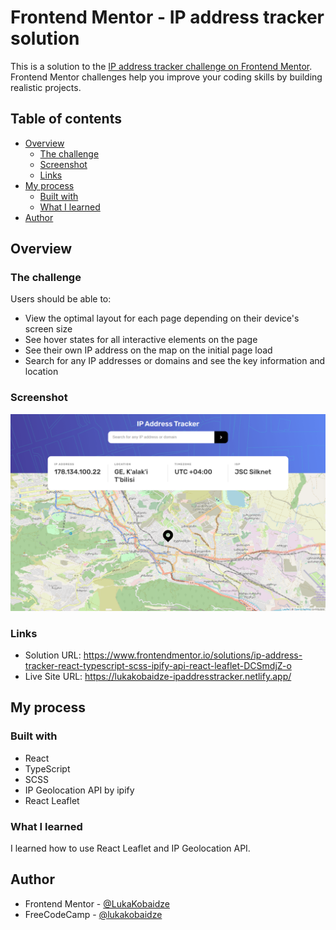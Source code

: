 # Frontend Mentor - IP address tracker solution

This is a solution to the [IP address tracker challenge on Frontend Mentor](https://www.frontendmentor.io/challenges/ip-address-tracker-I8-0yYAH0). Frontend Mentor challenges help you improve your coding skills by building realistic projects.

## Table of contents

- [Overview](#overview)
  - [The challenge](#the-challenge)
  - [Screenshot](#screenshot)
  - [Links](#links)
- [My process](#my-process)
  - [Built with](#built-with)
  - [What I learned](#what-i-learned)
- [Author](#author)

## Overview

### The challenge

Users should be able to:

- View the optimal layout for each page depending on their device's screen size
- See hover states for all interactive elements on the page
- See their own IP address on the map on the initial page load
- Search for any IP addresses or domains and see the key information and location

### Screenshot

![](./screenshot.png)

### Links

- Solution URL: https://www.frontendmentor.io/solutions/ip-address-tracker-react-typescript-scss-ipify-api-react-leaflet-DCSmdjZ-o
- Live Site URL: https://lukakobaidze-ipaddresstracker.netlify.app/

## My process

### Built with

- React
- TypeScript
- SCSS
- IP Geolocation API by ipify
- React Leaflet

### What I learned

I learned how to use React Leaflet and IP Geolocation API.

## Author

- Frontend Mentor - [@LukaKobaidze](https://www.frontendmentor.io/profile/LukaKobaidze)
- FreeCodeCamp - [@lukakobaidze](https://www.freecodecamp.org/lukakobaidze)
